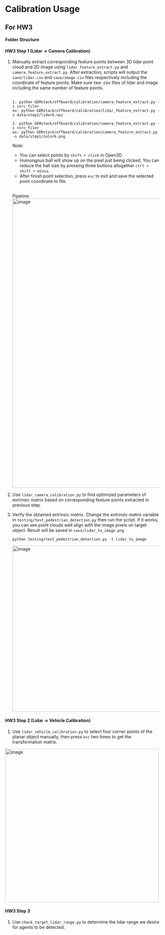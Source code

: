 # Calibration Usage

## For HW3
#### Folder Structure

#### HW3 Step 1 (Lidar -> Camera Calibration)
1. Manually extract corresponding feature points between 3D lidar point cloud and 2D image using `lidar_feature_extract.py` and `camera_feature_extract.py`. After extraction, scripts will output the `save/lidar.csv` and `save/image.csv` files respectively including the coordinate of feature points. Make sure two .csv files of lidar and image including the same number of feature points. <br><br>
    ```
    1. python GEMstack/offboard/calibration/camera_feature_extract.py -s <src_file>
    ex: python GEMstack/offboard/calibration/lidar_feature_extract.py -s data/step1/lidar6.npz

    2. python GEMstack/offboard/calibration/camera_feature_extract.py -s <src_file>
    ex: python GEMstack/offboard/calibration/camera_feature_extract.py -s data/step1/color6.png
    ```

    Note:
    - You can select points by `shift + click` in Open3D.
    - Humongous ball will show up on the pixel just being clicked. You can reduce the ball size by pressing three buttons altogether `ctrl + shift + minus`.
    - After finish point selection, press `esc` to exit and save the selected point coordinate to file.
    <br>

    Pipeline:
    <img width="941" alt="image" src="https://github.com/krishauser/GEMstack/assets/22386566/74b20ea2-571c-4e1f-b95c-24a3f8583193">

2. Use `lidar_camera_calibration.py` to find optimized parameters of extrinsic matrix based on corresponding feature points extracted in previous step.

3. Verify the obtained extrinsic matrix. Change the extrinsic matrix variable in `testing/test_pedestrian_detection.py` then run the script. If it works, you can see point clouds well align with the image pixels on target object. Result will be saved in `save/lidar_to_image.png` <br>
    ```
    python testing/test_pedestrian_detection.py -t lidar_to_image
    ```
    <img width="540" alt="image" src="https://github.com/krishauser/GEMstack/assets/22386566/7430e26e-f916-492e-8742-1732eca37a81">

#### HW3 Step 2 (Lidar -> Vehicle Calibration)
1. Use `lidar_vehicle_calibration.py` to select four corner points of the planar object manually, then press `esc` two times to get the transformation matrix. <br>
<img width="500" alt="image" src="https://github.com/krishauser/GEMstack/assets/22386566/bcdbfbac-ec13-4a44-966d-0931d26f2021">

#### HW3 Step 3
1. Use `check_target_lidar_range.py` to determine the lidar range we desire for agents to be detected.
